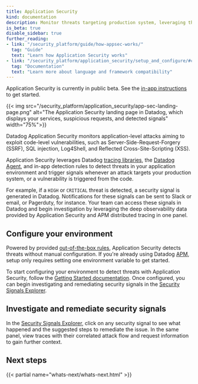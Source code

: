 ```yaml
---
title: Application Security
kind: documentation
description: Monitor threats targeting production system, leveraging the execution context provided by distributed traces.
is_beta: true
disable_sidebar: true
further_reading:
- link: "/security_platform/guide/how-appsec-works/"
  tag: "Guide"
  text: "Learn how Application Security works"
- link: "/security_platform/application_security/setup_and_configure/#compatibility"
  tag: "Documentation"
  text: "Learn more about language and framework compatibility"
---
```


<div class="alert alert-warning">
Application Security is currently in public beta. See the <a href="https://app.datadoghq.com/security/appsec">in-app instructions</a> to get started.
</div>

{{< img src="/security_platform/application_security/app-sec-landing-page.png" alt="The Application Security landing page in Datadog, which displays your services, suspicious requests, and detected signals" width="75%">}}

Datadog Application Security monitors application-level attacks aiming to exploit code-level vulnerabilities, such as Server-Side-Request-Forgery (SSRF), SQL injection, Log4Shell, and Reflected Cross-Site-Scripting (XSS).

Application Security leverages Datadog [tracing libraries][1], the [Datadog Agent][2], and in-app detection rules to detect threats in your application environment and trigger signals whenever an attack targets your production system, or a vulnerability is triggered from the code.

For example, if a `HIGH` or `CRITICAL` threat is detected, a security signal is generated in Datadog. Notifications for these signals can be sent to Slack or email, or Pagerduty, for instance. Your team can access these signals in Datadog and begin investigation by leveraging the deep observability data provided by Application Security and APM distributed tracing in one panel.

## Configure your environment

Powered by provided [out-of-the-box rules][3], Application Security detects threats without manual configuration. If you're already using Datadog [APM][1], setup only requires setting one environment variable to get started.

To start configuring your environment to detect threats with Application Security, follow the [Getting Started documentation][5]. Once configured, you can begin investigating and remediating security signals in the [Security Signals Explorer][7].

## Investigate and remediate security signals

In the [Security Signals Explorer][7], click on any security signal to see what happened and the suggested steps to remediate the issue. In the same panel, view traces with their correlated attack flow and request information to gain further context.

## Next steps

{{< partial name="whats-next/whats-next.html" >}}

[1]: /tracing/
[2]: /agent/
[3]: /security_platform/default_rules/#cat-application-security
[4]: /security/appsec
[5]: /security_platform/application_security/getting_started/
[6]: /security_platform/application_security/custom_signal_rules/
[7]: /security/appsec/signals
